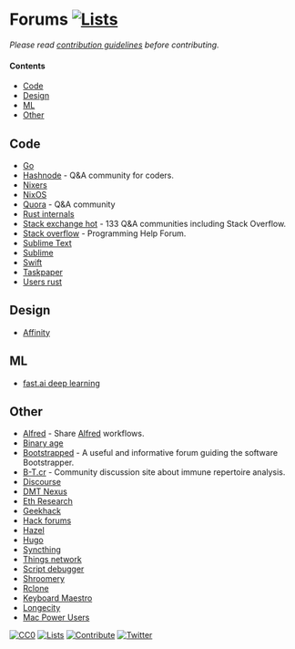 # Forums [![Lists](https://img.shields.io/badge/-more%20lists-0a0a0a.svg?style=flat&colorA=0a0a0a)](https://github.com/learn-anything/curated-lists#readme)

_Please read [contribution guidelines](CONTRIBUTING.md#readme) before contributing._

#### Contents

- [Code](#code)
- [Design](#design)
- [ML](#ml)
- [Other](#other)

## Code

- [Go](https://forum.golangbridge.org/)
- [Hashnode](https://hashnode.com/) - Q&A community for coders.
- [Nixers](https://nixers.net/)
- [NixOS](https://nixos.trydiscourse.com/)
- [Quora](https://www.quora.com/) - Q&A community
- [Rust internals](https://internals.rust-lang.org/)
- [Stack exchange hot](https://stackexchange.com/?pagesize=50) - 133 Q&A communities including Stack Overflow.
- [Stack overflow](https://stackoverflow.com/) - Programming Help Forum.
- [Sublime Text](https://forum.sublimetext.com/)
- [Sublime](https://forum.sublimetext.com/)
- [Swift](https://forums.swift.org/latest)
- [Taskpaper](http://support.hogbaysoftware.com/c/taskpaper)
- [Users rust](https://users.rust-lang.org)

## Design

- [Affinity](https://affinity.serif.com/forum/)

## ML

- [fast.ai deep learning](http://forums.fast.ai/)

## Other

- [Alfred](https://www.alfredforum.com/) - Share [Alfred](https://www.alfredapp.com/) workflows.
- [Binary age](https://discuss.binaryage.com/)
- [Bootstrapped](http://discuss.bootstrapped.fm/) - A useful and informative forum guiding the software Bootstrapper.
- [B-T.cr](https://b-t.cr/) - Community discussion site about immune repertoire analysis.
- [Discourse](https://try.discourse.org/)
- [DMT Nexus](https://www.dmt-nexus.me/forum/)
- [Eth Research](https://ethresear.ch/)
- [Geekhack](https://geekhack.org/index.php)
- [Hack forums](https://hackforums.net/index.php)
- [Hazel](https://www.noodlesoft.com/forums/)
- [Hugo](https://discourse.gohugo.io/)
- [Syncthing](https://forum.syncthing.net/)
- [Things network](https://www.thethingsnetwork.org/forum/top/all?order=activity)
- [Script debugger](http://forum.latenightsw.com/)
- [Shroomery](https://www.shroomery.org/)
- [Rclone](https://forum.rclone.org/)
- [Keyboard Maestro](https://forum.keyboardmaestro.com/latest)
- [Longecity](http://www.longecity.org/forum/)
- [Mac Power Users](https://talk.macpowerusers.com/latest)

[![CC0](https://img.shields.io/badge/license-CC0-0a0a0a.svg?style=flat&colorA=0a0a0a)](https://creativecommons.org/publicdomain/zero/1.0/)
[![Lists](https://img.shields.io/badge/-more%20lists-0a0a0a.svg?style=flat&colorA=0a0a0a)](https://github.com/learn-anything/curated-lists#readme)
[![Contribute](https://img.shields.io/badge/-contribute-0a0a0a.svg?style=flat&colorA=0a0a0a)](CONTRIBUTING.md#readme)
[![Twitter](http://bit.ly/latwitt)](https://twitter.com/learnanything_)
